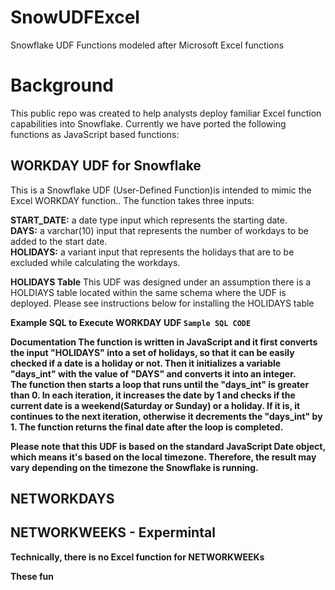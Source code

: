 # SnowUDFExcel
Snowflake UDF Functions modeled after Microsoft Excel functions

<H1>Background</H1>
This public repo was created to help analysts deploy familiar Excel function capabilities into Snowflake. Currently we have ported the following functions as JavaScript based functions:

<h2>WORKDAY UDF for Snowflake</h2>

This is a Snowflake UDF (User-Defined Function)is intended to mimic the Excel WORKDAY function.. The function takes three inputs:
<p>
<b>START_DATE:</b> a date type input which represents the starting date.
<br/><b>DAYS:</b> a varchar(10) input that represents the number of workdays to be added to the start date.
<br/><b>HOLIDAYS:</b> a variant input that represents the holidays that are to be excluded while calculating the workdays.
</p>
<p><b>HOLIDAYS Table</b> This UDF was designed under an assumption there is a HOLDIAYS table located within the same schema where the UDF is deployed. Please see instructions below for installing the HOLIDAYS table
</p>
<p><b>Example SQL to Execute WORKDAY UDF<b>
  </b><CODE>Sample SQL CODE</CODE>
<p><b>Documentation</b> 
The function is written in JavaScript and it first converts the input "HOLIDAYS" into a set of holidays, so that it can be easily checked if a date is a holiday or not. Then it initializes a variable "days_int" with the value of "DAYS" and converts it into an integer.
<br/>The function then starts a loop that runs until the "days_int" is greater than 0. In each iteration, it increases the date by 1 and checks if the current date is a weekend(Saturday or Sunday) or a holiday. If it is, it continues to the next iteration, otherwise it decrements the "days_int" by 1.
The function returns the final date after the loop is completed.
<p>
Please note that this UDF is based on the standard JavaScript Date object, which means it's based on the local timezone. Therefore, the result may vary depending on the timezone the Snowflake is running.</p>

<h2>NETWORKDAYS</h2>

<h2>NETWORKWEEKS - Expermintal</h2>
Technically, there is no Excel function for NETWORKWEEKs

These fun


